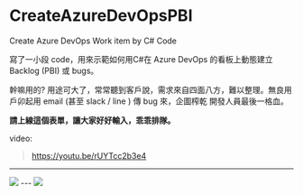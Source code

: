 # CreateAzureDevOpsPBI
Create Azure DevOps Work item by C# Code

寫了一小段 code，用來示範如何用C#在 Azure DevOps 的看板上動態建立 Backlog (PBI) 或 bugs。

幹嘛用的? 用途可大了，常常聽到客戶說，需求來自四面八方，難以整理。無良用戶卯起用 email (甚至 slack / line ) 傳 bug 來，企圖榨乾 開發人員最後一格血。

**請上線這個表單，讓大家好好輸入，乖乖排隊。**

video: 
> https://youtu.be/rUYTcc2b3e4

---
<img src='https://i.imgur.com/FqlCGqu.png' />
---
<img src='https://i.imgur.com/sumh8hH.png' />
 
